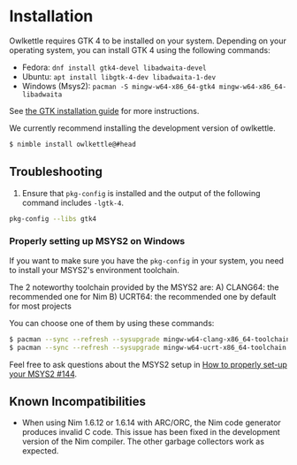 # Installation

Owlkettle requires GTK 4 to be installed on your system.
Depending on your operating system, you can install GTK 4 using the following commands:

- Fedora: `dnf install gtk4-devel libadwaita-devel`
- Ubuntu: `apt install libgtk-4-dev libadwaita-1-dev`
- Windows (Msys2): `pacman -S mingw-w64-x86_64-gtk4 mingw-w64-x86_64-libadwaita`

See [the GTK installation guide](https://www.gtk.org/docs/installations/) for more instructions.

We currently recommend installing the development version of owlkettle.

```bash
$ nimble install owlkettle@#head
```

## Troubleshooting

1. Ensure that `pkg-config` is installed and the output of the following command includes `-lgtk-4`.
  ```bash
  pkg-config --libs gtk4
  ```

### Properly setting up MSYS2 on Windows

If you want to make sure you have the `pkg-config` in your system, 
you need to install your MSYS2's environment toolchain.

The 2 noteworthy toolchain provided by the MSYS2 are:
A) CLANG64: the recommended one for Nim
B) UCRT64: the recommended one by default for most projects

You can choose one of them by using these commands:

```bash
$ pacman --sync --refresh --sysupgrade mingw-w64-clang-x86_64-toolchain  # CLANG64
$ pacman --sync --refresh --sysupgrade mingw-w64-ucrt-x86_64-toolchain   # UCRT64
```

Feel free to ask questions about the MSYS2 setup in [How to properly set-up your MSYS2 #144](https://github.com/can-lehmann/owlkettle/discussions/144). 


## Known Incompatibilities

- When using Nim 1.6.12 or 1.6.14 with ARC/ORC, the Nim code generator produces invalid C code.
  This issue has been fixed in the development version of the Nim compiler.
  The other garbage collectors work as expected.
